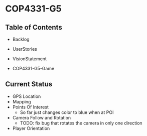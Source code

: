# COP4331-G5
Table of Contents
---------------------

- Backlog

- UserStories

- VisionStatement

- COP4331-G5-Game

Current Status
---------------

- GPS Location 
- Mapping
- Points Of Interest
  - So far just changes color to blue when at POI
- Camera Follow and Rotation
  - TODO: fix bug that rotates the camera in only one direction
- Player Orientation
